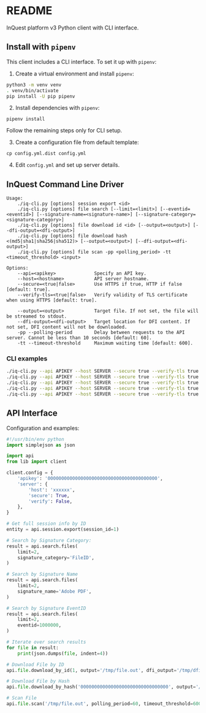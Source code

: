 # README

InQuest platform v3 Python client with CLI interface.

## Install with `pipenv`

This client includes a CLI interface. To set it up with `pipenv`:

1. Create a virtual environment and install `pipenv`:

```sh
python3 -m venv venv
. venv/bin/activate
pip install -U pip pipenv
```

2. Install dependencies with `pipenv`:

```
pipenv install
```

Follow the remaining steps only for CLI setup.

3. Create a configuration file from default template:

```
cp config.yml.dist config.yml
```

4. Edit `config.yml` and set up server details.

## InQuest Command Line Driver

```
Usage:
    ./iq-cli.py [options] session export <id>
    ./iq-cli.py [options] file search [--limit=<limit>] [--eventid=<eventid>] [--signature-name=<signature-name>] [--signature-category=<signature-category>]
    ./iq-cli.py [options] file download id <id> [--output=<output>] [--dfi-output=<dfi-output>]
    ./iq-cli.py [options] file download hash <(md5|sha1|sha256|sha512)> [--output=<output>] [--dfi-output=<dfi-output>]
    ./iq-cli.py [options] file scan -pp <polling_period> -tt <timeout_threshold> <input>

Options:
    --api=<apikey>              Specify an API key.
    --host=<hostname>           API server hostname.
    --secure=<true|false>       Use HTTPS if true, HTTP if false [default: true].
    --verify-tls=<true|false>   Verify validity of TLS certificate when using HTTPS [default: true].

    --output=<output>           Target file. If not set, the file will be streamed to stdout.
    --dfi-output=<dfi-output>   Target location for DFI content. If not set, DFI content will not be downloaded.
    -pp --polling-period        Delay between requests to the API server. Cannot be less than 10 seconds [default: 60].
    -tt --timeout-threshold     Maximum waiting time [default: 600].
```

### CLI examples

```sh
./iq-cli.py --api APIKEY --host SERVER --secure true --verify-tls true session export ID
./iq-cli.py --api APIKEY --host SERVER --secure true --verify-tls true file search --limit LIMIT --eventid EVENTID --signature-name SIGNATURE_NAME --signature-category SIGNATURE_CATEGORY
./iq-cli.py --api APIKEY --host SERVER --secure true --verify-tls true file download id ID --output /path/to/target/file --dfi-output /path/to/target/folder
./iq-cli.py --api APIKEY --host SERVER --secure true --verify-tls true file download hash HASH --output /path/to/target/file --dfi-output /path/to/target/folder
./iq-cli.py --api APIKEY --host SERVER --secure true --verify-tls true file scan -pp POLLING_PERIOD -tt TIMEOUT_THRESHOLD /path/to/file
```

## API Interface

Configuration and examples:

```py
#!/usr/bin/env python
import simplejson as json

import api
from lib import client

client.config = {
    'apikey': '0000000000000000000000000000000000000000',
    'server': {
        'host': 'xxxxxx',
        'secure': True,
        'verify': False,
    },
}

# Get full session info by ID
entity = api.session.export(session_id=1)

# Search by Signature Category:
result = api.search.files(
    limit=2,
    signature_category='FileID',
)

# Search by Signature Name
result = api.search.files(
    limit=2,
    signature_name='Adobe PDF',
)

# Search by Signature EventID
result = api.search.files(
    limit=2,
    eventid=1000000,
)

# Iterate over search results
for file in result:
    print(json.dumps(file, indent=4))

# Download File by ID
api.file.download_by_id(1, output='/tmp/file.out', dfi_output='/tmp/dfi')

# Download File by Hash
api.file.download_by_hash('00000000000000000000000000000000', output='/tmp/file.out', dfi_output='/tmp/dfi')

# Scan File
api.file.scan('/tmp/file.out', polling_period=60, timeout_threshold=600)
```
